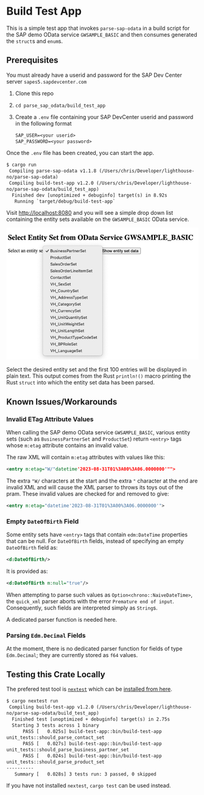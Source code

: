 # Build Test App

This is a simple test app that invokes `parse-sap-odata` in a build script for the SAP demo OData service `GWSAMPLE_BASIC` and then consumes generated the `struct`s and `enum`s.

## Prerequisites

You must already have a userid and password for the SAP Dev Center server `sapes5.sapdevcenter.com`

1. Clone this repo
1. `cd parse_sap_odata/build_test_app`
1. Create a `.env` file containing your SAP DevCenter userid and password in the following format

   ```
   SAP_USER=<your userid>
   SAP_PASSWORD=<your password>
   ```
Once the `.env` file has been created, you can start the app.

```shell
$ cargo run
 Compiling parse-sap-odata v1.1.8 (/Users/chris/Developer/lighthouse-no/parse-sap-odata)
 Compiling build-test-app v1.2.0 (/Users/chris/Developer/lighthouse-no/parse-sap-odata/build_test_app)
  Finished dev [unoptimized + debuginfo] target(s) in 8.92s
   Running `target/debug/build-test-app`
```

Visit <http://localhost:8080> and you will see a simple drop down list containing the entity sets available on the `GWSAMPLE_BASIC` OData service.

![Start screen](../img/start_screen.png)

Select the desired entity set and the first 100 entries will be displayed in plain text.
This output comes from the Rust `println!()` macro printing the Rust `struct` into which the entity set data has been parsed.

## Known Issues/Workarounds

### Invalid ETag Attribute Values

When calling the SAP demo OData service `GWSAMPLE_BASIC`, various entity sets (such as `BusinessPartnerSet` and `ProductSet`) return `<entry>` tags whose `m:etag` attribute contains an invalid value.

The raw XML will contain `m:etag` attributes with values like this:

```xml
<entry m:etag="W/"datetime'2023-08-31T01%3A00%3A06.0000000'"">
```

The extra `"W/` characters at the start and the extra `"` character at the end are invalid XML and will cause the XML parser to throws its toys out of the pram.
These invalid values are checked for and removed to give:

```xml
<entry m:etag="datetime'2023-08-31T01%3A00%3A06.0000000'">
```

### Empty `DateOfBirth` Field

Some entity sets have `<entry>` tags that contain `edm:DateTime` properties that can be null.
For `DateOfBirth` fields, instead of specifying an empty `DateOfBirth` field as:

```xml
<d:DateOfBirth/>
```

It is provided as:

```xml
<d:DateOfBirth m:null="true"/>
```

When attempting to parse such values as `Option<chrono::NaiveDateTime>`, the `quick_xml` parser aborts with the error `Premature end of input`.
Consequently, such fields are interpreted simply as `String`s.

A dedicated parser function is needed here.

### Parsing `Edm.Decimal` Fields

At the moment, there is no dedicated parser function for fields of type `Edm.Decimal`; they are currently stored as `f64` values.

## Testing this Crate Locally

The prefered test tool is [`nextest`](https://crates.io/crates/cargo-nextest) which can be [installed from here](https://nexte.st/).

```shell
$ cargo nextest run
 Compiling build-test-app v1.2.0 (/Users/chris/Developer/lighthouse-no/parse-sap-odata/build_test_app)
  Finished test [unoptimized + debuginfo] target(s) in 2.75s
  Starting 3 tests across 1 binary
      PASS [   0.025s] build-test-app::bin/build-test-app unit_tests::should_parse_contact_set
      PASS [   0.027s] build-test-app::bin/build-test-app unit_tests::should_parse_business_partner_set
      PASS [   0.024s] build-test-app::bin/build-test-app unit_tests::should_parse_product_set
----------
   Summary [   0.028s] 3 tests run: 3 passed, 0 skipped
```

If you have not installed `nextest`, `cargo test` can be used instead.
